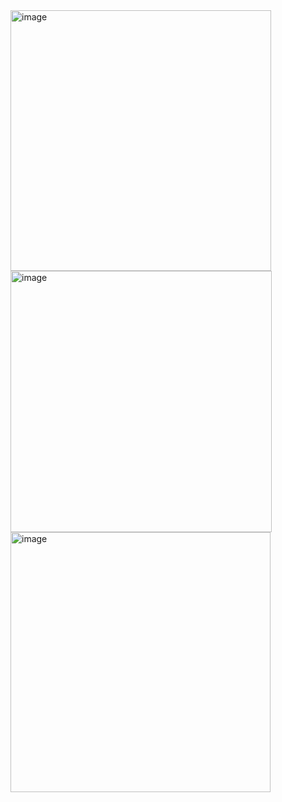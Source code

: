 <img width="417" alt="image" src="https://github.com/fakhriyuda/100DaysSwiftProjects/assets/37844797/5f7527e3-b3a5-4a5a-907d-2bf41caedf0d">
<img width="418" alt="image" src="https://github.com/fakhriyuda/100DaysSwiftProjects/assets/37844797/c74feb9a-ee39-46b8-9b48-d1e8a483a3b9">
<img width="416" alt="image" src="https://github.com/fakhriyuda/100DaysSwiftProjects/assets/37844797/e5d7f8a9-cddc-4558-88ae-62760a2b776a">

